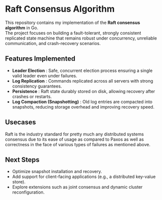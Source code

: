 # Raft Consensus Algorithm

This repository contains my implementation of the **Raft consensus algorithm** in Go.  
The project focuses on building a fault-tolerant, strongly consistent replicated state machine that remains robust under concurrency, unreliable communication, and crash-recovery scenarios.

## Features Implemented
- **Leader Election** : Safe, concurrent election process ensuring a single valid leader even under failures.
- **Log Replication** : Commands replicated across all servers with strong consistency guarantees.
- **Persistence** : Raft state durably stored on disk, allowing recovery after crashes or restarts.
- **Log Compaction (Snapshotting)** : Old log entries are compacted into snapshots, reducing storage overhead and improving recovery speed.

## Usecases
Raft is the industry standard for pretty much any distributed systems consensus due to its ease of usage as compared to Paxos as well as correctness in the face of various types of failures as mentioned above.
## Next Steps
- Optimize snapshot installation and recovery.
- Add support for client-facing applications (e.g., a distributed key-value store).
- Explore extensions such as joint consensus and dynamic cluster reconfiguration.  